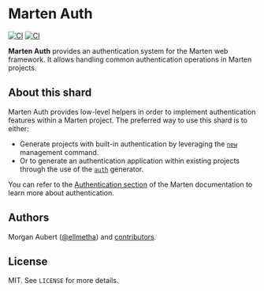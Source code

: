 # Marten Auth

[![CI](https://github.com/martenframework/marten-auth/workflows/Specs/badge.svg)](https://github.com/martenframework/marten-auth/actions)
[![CI](https://github.com/martenframework/marten-auth/workflows/QA/badge.svg)](https://github.com/martenframework/marten-auth/actions)

**Marten Auth** provides an authentication system for the Marten web framework. It allows handling common authentication operations in Marten projects.

## About this shard

Marten Auth provides low-level helpers in order to implement authentication features within a Marten project. The preferred way to use this shard is to either:

* Generate projects with built-in authentication by leveraging the [`new`](https://martenframework.com/docs/development/reference/management-commands#new) management command.
* Or to generate an authentication application within existing projects through the use of the [`auth`](https://martenframework.com/docs/development/reference/generators#auth) generator.

You can refer to the [Authentication section](https://martenframework.com/docs/authentication) of the Marten documentation to learn more about authentication.

## Authors

Morgan Aubert ([@ellmetha](https://github.com/ellmetha)) and 
[contributors](https://github.com/martenframework/marten-auth/contributors).

## License

MIT. See ``LICENSE`` for more details.
